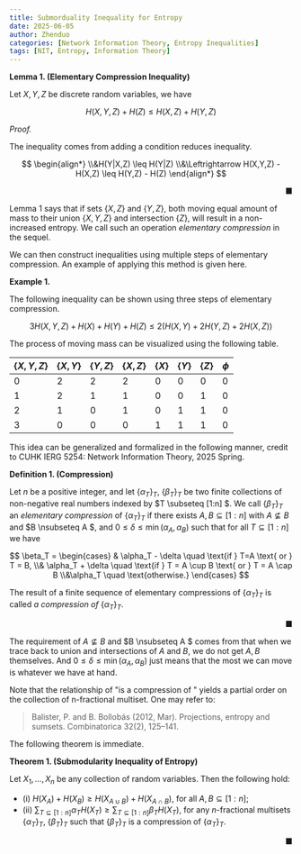 ```yaml
---
title: Submorduality Inequality for Entropy
date: 2025-06-05
author: Zhenduo
categories: [Network Information Theory, Entropy Inequalities]
tags: [NIT, Entropy, Information Theory]
---
```



**Lemma 1. (Elementary Compression Inequality)**

Let $X,Y,Z$ be discrete random variables, we have

$$
H(X,Y,Z) + H(Z) \leq H(X,Z) + H(Y,Z)
$$


*Proof.*

The inequality comes from adding a condition reduces inequality.

$$
\begin{align*}
\\&H(Y|X,Z) \leq H(Y|Z)
\\&\Leftrightarrow H(X,Y,Z) - H(X,Z) \leq H(Y,Z) - H(Z)
\end{align*}
$$ 

&nbsp;<span style="float: right;">■</span>

Lemma 1 says that if sets $\lbrace X,Z\rbrace$ and $\lbrace Y,Z \rbrace$, both moving equal amount of mass to their union $\lbrace X,Y,Z\rbrace$ and intersection $\lbrace Z\rbrace$, will result in a non-increased entropy. We call such an operation *elementary compression* in the sequel.

We can then construct inequalities using multiple steps of elementary compression. An example of applying this method is given here.

**Example 1.**

The following inequality can be shown using three steps of elementary compression.

$$
3H(X,Y,Z) + H(X) + H(Y) + H(Z) \leq 2(H(X,Y) + 2H(Y,Z) + 2 H(X,Z))
$$

The process of moving mass can be visualized using the following table.



|$\lbrace X,Y,Z\rbrace$ | $\lbrace X,Y\rbrace$ | $\lbrace Y,Z\rbrace$ | $\lbrace X,Z\rbrace$ | $\lbrace X\rbrace$ | $\lbrace Y\rbrace$ | $\lbrace Z\rbrace$ | $\phi$ |
|---|---|---|---|---|---|---|---|
| $0$ | $2$ | $2$ | $2$ | $0$ | $0$ | $0$ | $0$ |
| $1$ | $2$ | $1$ | $1$ | $0$ | $0$ | $1$ | $0$ |
| $2$ | $1$ | $0$ | $1$ | $0$ | $1$ | $1$ | $0$ |
| $3$ | $0$ | $0$ | $0$ | $1$ | $1$ | $1$ | $0$ |







This idea can be generalized and formalized in the following manner, credit to CUHK IERG 5254: Network Information Theory, 2025 Spring.

**Definition 1. (Compression)**

Let $n$ be a positive integer, and let $\lbrace \alpha_T \rbrace_T$, $\lbrace\beta_T \rbrace_T$ be two finite collections of non-negative real numbers indexed by $T \subseteq [1:n] $. We call $\lbrace\beta_T \rbrace_T$ an *elementary compression* of $\lbrace\alpha_T\rbrace_T$ if there exists $A,B \subseteq [1:n]$ with $A \nsubseteq B$ and $B \nsubseteq A $, and $0 \leq \delta \leq \min(\alpha_A, \alpha_B)$ such that for all $T \subseteq [1:n]$ we have 

$$
\beta_T = 
\begin{cases}
& \alpha_T - \delta \quad \text{if } T=A \text{ or } T = B,
\\& \alpha_T + \delta \quad \text{if } T = A \cup B \text{ or } T = A \cap B
\\&\alpha_T \quad \text{otherwise.}
\end{cases}
$$

The result of a finite sequence of elementary compressions of $\lbrace\alpha_T\rbrace_T$ is called *a compression of* $\lbrace\alpha_T\rbrace_T$.

&nbsp;<span style="float: right;">■</span>

The requirement of $A \nsubseteq B$ and $B \nsubseteq A $ comes from that when we trace back to union and intersections of $A$ and $B$, we do not get $A,B$ themselves. And $0 \leq \delta \leq \min(\alpha_A, \alpha_B)$ just means that the most we can move is whatever we have at hand.

Note that the relationship of "is a compression of " yields a partial order on the collection of n-fractional multiset. One may refer to:
> Balister, P. and B. Bollobás (2012, Mar). Projections, entropy and sumsets. Combinatorica 32(2), 125–141.

The following theorem is immediate.

**Theorem 1. (Submodularity Inequality of Entropy)**

Let $X_1, \ldots, X_n$ be any collection of random variables. Then the following hold:

- (i) $H(X_A) + H(X_B) \geq H(X_{A \cup B}) + H(X_{A \cap B})$, for all $A, B \subseteq [1:n]$;
- (ii) $\sum_{T \subseteq[1:n]} \alpha_T H(X_T) \geq \sum_{T \subseteq[1:n]} \beta_T H(X_T)$, for any $n$-fractional multisets $\lbrace\alpha_T\rbrace_T$, $\lbrace\beta_T \rbrace_T$ such that $\lbrace\beta_T \rbrace_T$ is a compression of $\lbrace\alpha_T\rbrace_T$.

&nbsp;<span style="float: right;">■</span>